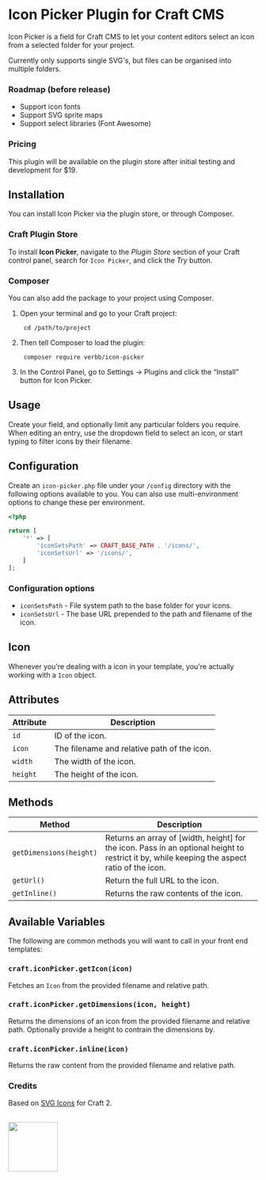 # Icon Picker Plugin for Craft CMS

Icon Picker is a field for Craft CMS to let your content editors select an icon from a selected folder for your project.

Currently only supports single SVG's, but files can be organised into multiple folders.

### Roadmap (before release)

- Support icon fonts
- Support SVG sprite maps
- Support select libraries (Font Awesome)

### Pricing
This plugin will be available on the plugin store after initial testing and development for $19.

## Installation
You can install Icon Picker via the plugin store, or through Composer.

### Craft Plugin Store
To install **Icon Picker**, navigate to the _Plugin Store_ section of your Craft control panel, search for `Icon Picker`, and click the _Try_ button.

### Composer
You can also add the package to your project using Composer.

1. Open your terminal and go to your Craft project:

        cd /path/to/project

2. Then tell Composer to load the plugin:
    
        composer require verbb/icon-picker

3. In the Control Panel, go to Settings → Plugins and click the “Install” button for Icon Picker.

## Usage

Create your field, and optionally limit any particular folders you require. When editing an entry, use the dropdown field to select an icon, or start typing to filter icons by their filename.

## Configuration

Create an `icon-picker.php` file under your `/config` directory with the following options available to you. You can also use multi-environment options to change these per environment.

```php
<?php

return [
    '*' => [
        'iconSetsPath' => CRAFT_BASE_PATH . '/icons/',
        'iconSetsUrl' => '/icons/',
    ]
];
```

### Configuration options

- `iconSetsPath` - File system path to the base folder for your icons.
- `iconSetsUrl` - The base URL prepended to the path and filename of the icon.

## Icon

Whenever you're dealing with a icon in your template, you're actually working with a `Icon` object.

## Attributes

Attribute | Description
--- | ---
`id` | ID of the icon.
`icon` | The filename and relative path of the icon.
`width` | The width of the icon.
`height` | The height of the icon.

## Methods

Method | Description
--- | ---
`getDimensions(height)` | Returns an array of [width, height] for the icon. Pass in an optional height to restrict it by, while keeping the aspect ratio of the icon.
`getUrl()` | Return the full URL to the icon.
`getInline()` | Returns the raw contents of the icon.

## Available Variables

The following are common methods you will want to call in your front end templates:

### `craft.iconPicker.getIcon(icon)`

Fetches an `Icon` from the provided filename and relative path.

### `craft.iconPicker.getDimensions(icon, height)`

Returns the dimensions of an icon from the provided filename and relative path. Optionally provide a height to contrain the dimensions by.

### `craft.iconPicker.inline(icon)`

Returns the raw content from the provided filename and relative path.

### Credits
Based on [SVG Icons](https://github.com/fyrebase/svg-icons) for Craft 2.

<h2></h2>

<a href="https://verbb.io" target="_blank">
  <img width="100" src="https://verbb.io/assets/img/verbb-pill.svg">
</a>
